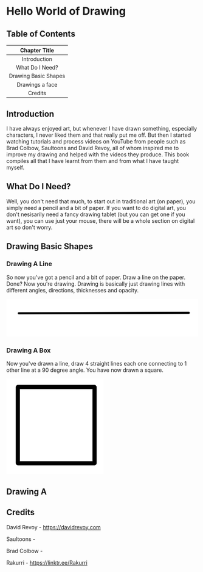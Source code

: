 # Hello World of Drawing

## Table of Contents

| Chapter Title        |
|:--------------------:|
| Introduction         |
| What Do I Need?      |
| Drawing Basic Shapes |
| Drawings a face      |
| Credits              |

## Introduction

I have always enjoyed art, but whenever I have drawn something, especially characters, I never liked them and that really put me off. But then I started watching tutorials and process videos on YouTube from people such as Brad Colbow, Saultoons and David Revoy, all of whom inspired me to improve my drawing and helped with the videos they produce. This book compiles all that I have learnt from them and from what I have taught myself.

## What Do I Need?

Well, you don't need that much, to start out in traditional art (on paper), you simply need a pencil and a bit of paper. If you want to do digital art, you don't nesisarily need a fancy drawing tablet (but you can get one if you want), you can use just your mouse, there will be a whole section on digital art so don't worry.

## Drawing Basic Shapes

### Drawing A Line

So now you've got a pencil and a bit of paper. Draw a line on the paper. Done? Now you're drawing. Drawing is basically just drawing lines with different angles, directions, thicknesses and opacity.

![Image of a line](assets/line.png)


### Drawing A Box

Now you've drawn a line, draw 4 straight lines each one connecting to 1 other line at a 90 degree angle. You have now drawn a square.

 ![Drawing of a box](assets/box.png)


## Drawing A




## Credits
David Revoy - https://davidrevoy.com

Saultoons - 

Brad Colbow - 

Rakurri - https://linktr.ee/Rakurri